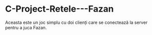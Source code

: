 # C-Project-Retele---Fazan
Aceasta este un joc simplu cu doi clienți care se conectează la server pentru a juca Fazan.
